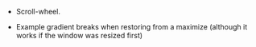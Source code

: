 * Scroll-wheel.

* Example gradient breaks when restoring from a maximize (although it works if the window was resized first)